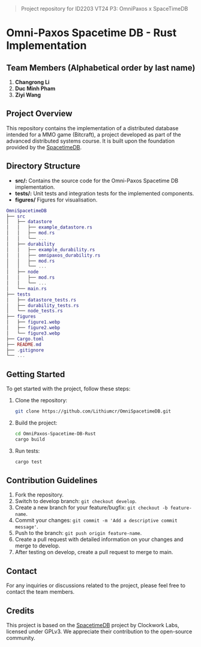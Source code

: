 > Project repository for ID2203 VT24 P3: OmniPaxos x SpaceTimeDB

# Omni-Paxos Spacetime DB - Rust Implementation

## Team Members (Alphabetical order by last name)
1. **Changrong Li**
2. **Duc Minh Pham**
3. **Ziyi Wang**

## Project Overview
This repository contains the implementation of a distributed database intended for a MMO game (Bitcraft), a project developed as part of the advanced distributed systems course. It is built upon the foundation provided by the [SpacetimeDB](https://github.com/clockworklabs/SpacetimeDB).

## Directory Structure
- **src/:** Contains the source code for the Omni-Paxos Spacetime DB implementation.
- **tests/:** Unit tests and integration tests for the implemented components.
- **figures/** Figures for visualisation.

```lua
OmniSpacetimeDB
├── src
│   ├── datastore
│   │   ├── example_datastore.rs
│   │   ├── mod.rs
│   │   └── ...
│   ├── durability
│   │   ├── example_durability.rs
│   │   ├── omnipaxos_durability.rs
│   │   ├── mod.rs
│   │   └── ...
│   ├── node
│   │   ├── mod.rs
│   │   └── ...
│   └── main.rs
├── tests
│   ├── datastore_tests.rs
│   ├── durability_tests.rs
│   └── node_tests.rs
├── figures
│   ├── figure1.webp
│   ├── figure2.webp
│   └── figure3.webp
├── Cargo.toml
├── README.md
├── .gitignore
└── ...
```

## Getting Started
To get started with the project, follow these steps:

1. Clone the repository:
   ```bash
   git clone https://github.com/Lithiumcr/OmniSpacetimeDB.git
   ```

2. Build the project:
   ```bash
   cd OmniPaxos-Spacetime-DB-Rust
   cargo build
   ```

3. Run tests:
   ```bash
   cargo test
   ```

## Contribution Guidelines

1. Fork the repository.
2. Switch to develop branch: `git checkout develop`.
3. Create a new branch for your feature/bugfix: `git checkout -b feature-name`.
4. Commit your changes: `git commit -m 'Add a descriptive commit message'`.
5. Push to the branch: `git push origin feature-name`.
6. Create a pull request with detailed information on your changes and merge to develop.
7. After testing on develop, create a pull request to merge to main.

## Contact
For any inquiries or discussions related to the project, please feel free to contact the team members.

## Credits
This project is based on the [SpacetimeDB](https://github.com/clockworklabs/SpacetimeDB) project by Clockwork Labs, licensed under GPLv3. We appreciate their contribution to the open-source community.
